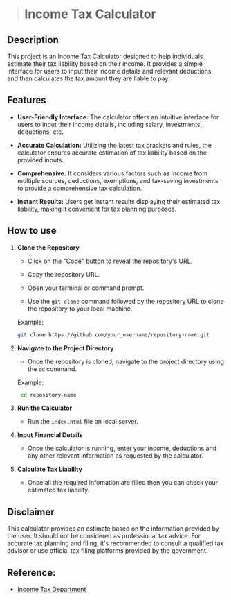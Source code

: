 > # Income Tax Calculator

## Description

This project is an Income Tax Calculator designed to help individuals estimate their tax liability based on their income. It provides a simple interface for users to input their income details and relevant deductions, and then calculates the tax amount they are liable to pay.



## Features

- **User-Friendly Interface:** The calculator offers an intuitive interface for users to input their income details, including salary, investments, deductions, etc.

- **Accurate Calculation:** Utilizing the latest tax brackets and rules, the calculator ensures accurate estimation of tax liability based on the provided inputs.

- **Comprehensive:** It considers various factors such as income from multiple sources, deductions, exemptions, and tax-saving investments to provide a comprehensive tax calculation.

- **Instant Results:** Users get instant results displaying their estimated tax liability, making it convenient for tax planning purposes.



## How to use

1. **Clone the Repository**
   - Click on the "Code" button to reveal the repository's URL.

   - Copy the repository URL.

   - Open your terminal or command prompt.

   - Use the `git clone` command followed by the repository URL to clone the repository to your local machine.

    Example:
    ``` bash
    git clone https://github.com/your_username/repository-name.git
    ```

2. **Navigate to the Project Directory**
   - Once the repository is cloned, navigate to the project directory using the `cd` command.

   Example:
   ```bash
    cd repository-name
   ```

3. **Run the Calculator**
   - Run the `index.html` file on local server.

4. **Input Financial Details**
   - Once the calculator is running, enter your income, deductions and any other relevant information as requested by the calculator.

5. **Calculate Tax Liability**
   - Once all the required infomation are filled then you can check your estimated tax liability.



## Disclaimer

This calculator provides an estimate based on the information provided by the user. It should not be considered as professional tax advice. For accurate tax planning and filing, it's recommended to consult a qualified tax advisor or use official tax filing platforms provided by the government.



## Reference: 

- [Income Tax Department](https://www.incometax.gov.in/iec/foportal/help/individual/return-applicable-1 "Information gathering related to income tax and deductions applied")

